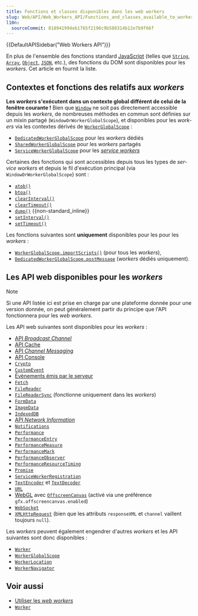 ```yaml
---
title: Fonctions et classes disponibles dans les web workers
slug: Web/API/Web_Workers_API/Functions_and_classes_available_to_workers
l10n:
  sourceCommit: 818941994eb1765f2196c9b588314b12e7b9f66f
---
```


{{DefaultAPISidebar("Web Workers API")}}

En plus de l'ensemble des fonctions standard [JavaScript](/fr/docs/Web/JavaScript) (telles que [`String`](/fr/docs/Web/JavaScript/Reference/Global_Objects/String), [`Array`](/fr/docs/Web/JavaScript/Reference/Global_Objects/Array), [`Object`](/fr/docs/Web/JavaScript/Reference/Global_Objects/Object), [`JSON`](/fr/docs/Web/JavaScript/Reference/Global_Objects/JSON), etc.), des fonctions du DOM sont disponibles pour les <i lang="en">workers</i>. Cet article en fournit la liste.

## Contextes et fonctions des relatifs aux <i lang="en">workers</i>

**Les <i lang="en">workers</i> s'exécutent dans un contexte global différent de celui de la fenêtre courante&nbsp;!** Bien que [`Window`](/fr/docs/Web/API/Window) ne soit pas directement accessible depuis les <i lang="en">workers</i>, de nombreuses méthodes en commun sont définies sur un mixin partagé (`WindowOrWorkerGlobalScope`), et disponibles pour les <i lang="en">workers</i> via les contextes dérivés de [`WorkerGlobalScope`](/fr/docs/Web/API/WorkerGlobalScope)&nbsp;:

- [`DedicatedWorkerGlobalScope`](/fr/docs/Web/API/DedicatedWorkerGlobalScope) pour les <i lang="en">workers</i> dédiés
- [`SharedWorkerGlobalScope`](/fr/docs/Web/API/SharedWorkerGlobalScope) pour les <i lang="en">workers</i> partagés
- [`ServiceWorkerGlobalScope`](/fr/docs/Web/API/ServiceWorkerGlobalScope) pour les [<i lang="en">service workers</i>](/fr/docs/Web/API/Service_Worker_API)

Certaines des fonctions qui sont accessibles depuis tous les types de <i lang="en">service workers</i> et depuis le fil d'exécution principal (via `WindowOrWorkerGlobalScope`) sont&nbsp;:

- [`atob()`](/fr/docs/Web/API/Window/atob)
- [`btoa()`](/fr/docs/Web/API/Window/btoa)
- [`clearInterval()`](/fr/docs/Web/API/Window/clearInterval)
- [`clearTimeout()`](/fr/docs/Web/API/Window/clearTimeout)
- [`dump()`](/fr/docs/Web/API/Window/dump) {{non-standard_inline}}
- [`setInterval()`](/fr/docs/Web/API/Window/setInterval)
- [`setTimeout()`](/fr/docs/Web/API/Window/setTimeout)

Les fonctions suivantes sont **uniquement** disponibles pour les pour les <i lang="en">workers</i>&nbsp;:

- [`WorkerGlobalScope.importScripts()`](/fr/docs/Web/API/WorkerGlobalScope/importScripts) (pour tous les <i lang="en">workers</i>),
- [`DedicatedWorkerGlobalScope.postMessage`](/fr/docs/Web/API/DedicatedWorkerGlobalScope/postMessage) (<i lang="en">workers</i> dédiés uniquement).

## Les API web disponibles pour les <i lang="en">workers</i>

> [!NOTE]
> Si une API listée ici est prise en charge par une plateforme donnée pour une version donnée, on peut généralement partir du principe que l'API fonctionnera pour les <i lang="en">web workers</i>.

Les API web suivantes sont disponibles pour les <i lang="en">workers</i>&nbsp;:

- [API <i lang="en">Broadcast Channel</i>](/fr/docs/Web/API/Broadcast_Channel_API)
- [API Cache](/fr/docs/Web/API/Cache)
- [API <i lang="en">Channel Messaging</i>](/fr/docs/Web/API/Channel_Messaging_API)
- [API Console](/fr/docs/Web/API/Console_API)
- [`Crypto`](/fr/docs/Web/API/Crypto)
- [`CustomEvent`](/fr/docs/Web/API/CustomEvent)
- [Évènements émis par le serveur](/fr/docs/Web/API/Server-sent_events)
- [`Fetch`](/fr/docs/Web/API/Fetch_API)
- [`FileReader`](/fr/docs/Web/API/FileReader)
- [`FileReaderSync`](/fr/docs/Web/API/FileReaderSync) (fonctionne uniquement dans les <i lang="en">workers</i>)
- [`FormData`](/fr/docs/Web/API/FormData)
- [`ImageData`](/fr/docs/Web/API/ImageData)
- [`IndexedDB`](/fr/docs/Web/API/IndexedDB_API)
- [API <i lang="en">Network Information</i>](/fr/docs/Web/API/Network_Information_API)
- [`Notifications`](/fr/docs/Web/API/Notifications_API)
- [`Performance`](/fr/docs/Web/API/Performance)
- [`PerformanceEntry`](/fr/docs/Web/API/PerformanceEntry)
- [`PerformanceMeasure`](/fr/docs/Web/API/PerformanceMeasure)
- [`PerformanceMark`](/fr/docs/Web/API/PerformanceMark)
- [`PerformanceObserver`](/fr/docs/Web/API/PerformanceObserver)
- [`PerformanceResourceTiming`](/fr/docs/Web/API/PerformanceResourceTiming)
- [`Promise`](/fr/docs/Web/JavaScript/Reference/Global_Objects/Promise)
- [`ServiceWorkerRegistration`](/fr/docs/Web/API/ServiceWorkerRegistration)
- [`TextEncoder`](/fr/docs/Web/API/TextEncoder) et [`TextDecoder`](/fr/docs/Web/API/TextDecoder)
- [`URL`](/fr/docs/Web/API/URL)
- [WebGL](/fr/docs/Web/API/WebGL_API) avec [`OffscreenCanvas`](/fr/docs/Web/API/OffscreenCanvas) (activé via une préférence `gfx.offscreencanvas.enabled`)
- [`WebSocket`](/fr/docs/Web/API/WebSocket)
- [`XMLHttpRequest`](/fr/docs/Web/API/XMLHttpRequest) (bien que les attributs `responseXML` et `channel` vaillent toujours `null`).

Les <i lang="en">workers</i> peuvent également engendrer d'autres <i lang="en">workers</i> et les API suivantes sont donc disponibles&nbsp;:

- [`Worker`](/fr/docs/Web/API/Worker)
- [`WorkerGlobalScope`](/fr/docs/Web/API/WorkerGlobalScope)
- [`WorkerLocation`](/fr/docs/Web/API/WorkerLocation)
- [`WorkerNavigator`](/fr/docs/Web/API/WorkerNavigator)

## Voir aussi

- [Utiliser les <i lang="en">web workers</i>](/fr/docs/Web/API/Web_Workers_API/Using_web_workers)
- [`Worker`](/fr/docs/Web/API/Worker)
